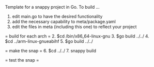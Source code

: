 Template for a snappy project in Go. To build ...

1. edit main.go to have the desired functionality
2. add the necessary capability to meta/package.yaml
3. edit the files in meta (including this one) to reflect your project

= build for each arch =
2. $cd /bin/x86_64-linux-gnu
3. $go build ../../
4. $cd ../arm-linux-gnueabihf
5. $go build ../../

= make the snap =
6. $cd ../../
7. snappy build

= test the snap =
